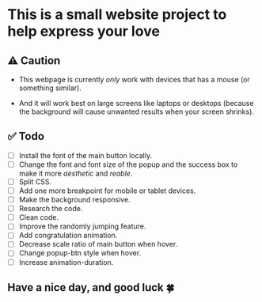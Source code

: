 # This is a small website project to help express your love

## ⚠️ Caution

- This webpage is currently _only_ work with devices that has a mouse (or something similar).

- And it will work best on large screens like laptops or desktops (because the background will cause unwanted results when your screen shrinks).

## ✅ Todo

- [ ] Install the font of the main button locally.
- [ ] Change the font and font size of the popup and the success box to make it more _aesthetic_ and _reable_.
- [ ] Split CSS.
- [ ] Add one more breakpoint for mobile or tablet devices.
- [ ] Make the background responsive.
- [ ] Research the code.
- [ ] Clean code.
- [ ] Improve the randomly jumping feature.
- [ ] Add congratulation animation.
- [ ] Decrease scale ratio of main button when hover.
- [ ] Change popup-btn style when hover.
- [ ] Increase animation-duration.

## Have a nice day, and good luck 🍀

